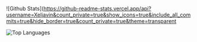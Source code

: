 ![Github Stats](https://github-readme-stats.vercel.app/api?username=Xeljavin&count_private=true&show_icons=true&include_all_commits=true&hide_border=true&count_private=true&theme=transparent

![Top Languages](https://github-readme-stats.vercel.app/api/top-langs/?username=Xeljavin&show_icons=true&include_all_commits=true&hide_border=true&count_private=true&theme=transparent&langs_count=10)
